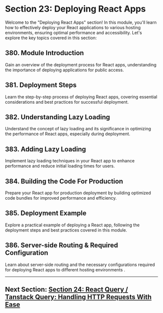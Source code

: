 # Section 23: Deploying React Apps

Welcome to the "Deploying React Apps" section! In this module, you'll learn how to effectively deploy your React applications to various hosting environments, ensuring optimal performance and accessibility. Let's explore the key topics covered in this section:

## 380. Module Introduction

Gain an overview of the deployment process for React apps, understanding the importance of deploying applications for public access.

## 381. Deployment Steps

Learn the step-by-step process of deploying React apps, covering essential considerations and best practices for successful deployment.

## 382. Understanding Lazy Loading

Understand the concept of lazy loading and its significance in optimizing the performance of React apps, especially during deployment.

## 383. Adding Lazy Loading

Implement lazy loading techniques in your React app to enhance performance and reduce initial loading times for users.

## 384. Building the Code For Production

Prepare your React app for production deployment by building optimized code bundles for improved performance and efficiency.

## 385. Deployment Example

Explore a practical example of deploying a React app, following the deployment steps and best practices covered in this module.

## 386. Server-side Routing & Required Configuration

Learn about server-side routing and the necessary configurations required for deploying React apps to different hosting environments .

---

## Next Section: [Section 24: React Query / Tanstack Query: Handling HTTP Requests With Ease](/Section24-react-query-tanstack-query-handling-http-requests-with-ease)
